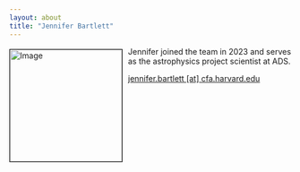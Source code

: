 ```yaml
---
layout: about
title: "Jennifer Bartlett"
---
```


<img src="{{ site.baseurl }}/about/img/ads_logo.png" height="200" width="200" alt="Image" style="float: left; margin: 4px 10px 0px 0px; border: 1px solid #000000;">

Jennifer joined the team in 2023 and serves as the astrophysics project scientist at ADS.

[jennifer.bartlett [at] cfa.harvard.edu](mailto:jennifer.bartlett@cfa.harvard.edu)